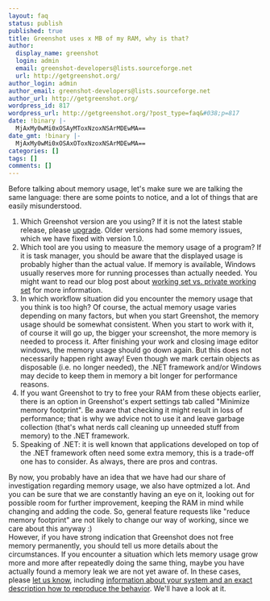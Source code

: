 ```yaml
---
layout: faq
status: publish
published: true
title: Greenshot uses x MB of my RAM, why is that?
author:
  display_name: greenshot
  login: admin
  email: greenshot-developers@lists.sourceforge.net
  url: http://getgreenshot.org/
author_login: admin
author_email: greenshot-developers@lists.sourceforge.net
author_url: http://getgreenshot.org/
wordpress_id: 817
wordpress_url: http://getgreenshot.org/?post_type=faq&#038;p=817
date: !binary |-
  MjAxMy0wMi0xOSAyMToxNzoxNSArMDEwMA==
date_gmt: !binary |-
  MjAxMy0wMi0xOSAxOToxNzoxNSArMDEwMA==
categories: []
tags: []
comments: []
---
```

<p>Before talking about memory usage, let's make sure we are talking the same language: there are some points to notice, and a lot of things that are easily misunderstood.</p>
<ol>
<li>Which Greenshot version are you using? If it is not the latest stable release, please <a href="/downloads/" title="Downloads">upgrade</a>. Older versions had some memory issues, which we have fixed with version 1.0.</li>
<li>Which tool are you using to measure the memory usage of a program? If it is task manager, you should be aware that the displayed usage is probably higher than the actual value. If memory is available, Windows usually reserves more for running processes than actually needed. You might want to read our blog post about <a href="/2010/07/24/a-few-words-on-memory-usage-or-working-set-vs-private-working-set/">working set vs. private working set</a> for more information.</li>
<li>In which workflow situation did you encounter the memory usage that you think is too high? Of course, the actual memory usage varies depending on many factors, but when you start Greenshot, the memory usage should be somewhat consistent. When you start to work with it, of course it will go up, the bigger your screenshot, the more memory is needed to process it. After finishing your work and closing image editor windows, the memory usage should go down again. But this does not necessarily happen right away! Even though we mark certain objects as disposable (i.e. no longer needed), the .NET framework and/or Windows may decide to keep them in memory a bit longer for performance reasons.</li>
<li>If you want Greenshot to try to free your RAM from these objects earlier, there is an option in Greenshot's expert settings tab called "Minimize memory footprint". Be aware that checking it might result in loss of performance; that is why we advice not to use it and leave garbage collection (that's what nerds call cleaning up unneeded stuff from memory) to the .NET framework.</li>
<li>Speaking of .NET: it is well known that applications developed on top of the .NET framework often need some extra memory, this is a trade-off one has to consider. As always, there are pros and contras.</li>
</ol>
<p>By now, you probably have an idea that we have had our share of investigation regarding memory usage, we also have optmized a lot. And you can be sure that we are constantly having an eye on it, looking out for possible room for further improvement, keeping the RAM in mind while changing and adding the code. So, general feature requests like "reduce memory footprint" are not likely to change our way of working, since we care about this anyway :)<br />
However, if you have strong indication that Greenshot does not free memory permanently, you should tell us more details about the circumstances. If you encounter a situation which lets memory usage grow more and more after repeatedly doing the same thing, maybe you have actually found a memory leak we are not yet aware of. In these cases, please <a href="getgreenshot.org/tickets/">let us know</a>, including <a href="/2013/02/07/constructive-feedback-is-always-welcome/">information about your system and an exact description how to reproduce the behavior</a>. We'll have a look at it.</li>
</ol>
